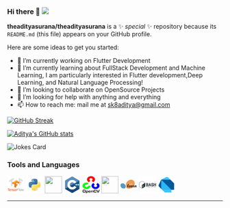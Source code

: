 
### Hi there 👋  ![](https://komarev.com/ghpvc/?username=theadityasurana)


**theadityasurana/theadityasurana** is a ✨ _special_ ✨ repository because its `README.md` (this file) appears on your GitHub profile.

Here are some ideas to get you started:

- 🔭 I’m currently working on Flutter Development
- 🌱 I’m currently learning about FullStack Development and Machine Learning, I am particularly interested in Flutter development,Deep Learning, and Natural Language Processing!
- 👯 I’m looking to collaborate on OpenSource Projects
- 🤔 I’m looking for help with anything and everything 
- 📫 How to reach me: mail me at sk8aditya@gmail.com


[![GitHub Streak](https://github-readme-streak-stats.herokuapp.com/?user=theadityasurana)](https://git.io/streak-stats)

[![Aditya's GitHub stats](https://github-readme-stats.vercel.app/api?username=theadityasurana)](https://github.com/theadityasurana/github-readme-stats)

![Jokes Card](https://readme-jokes.vercel.app/api)

### Tools and Languages
<img src="https://github.com/github/explore/raw/main/topics/tensorflow/tensorflow.png" width="40" height="40" /> <img src="https://github.com/github/explore/raw/main/topics/python/python.png" width="40" height="40" /> <img src="https://answers.ros.org/upfiles/14554624266871161.png" width="40" height="40" /> <img src="https://github.com/github/explore/raw/main/topics/cpp/cpp.png" width="40" height="40" /> <img src="https://github.com/github/explore/raw/main/topics/opencv/opencv.png" width="40" height="40" /> <img src="https://www.gymlibrary.dev/_static/img/gym_logo_black.svg" width="40" height="40" /> <img src="https://github.com/github/explore/raw/main/topics/scikit-learn/scikit-learn.png" width="40" height="40" /> <img src="https://github.com/github/explore/raw/main/topics/bash/bash.png" width="40" height="40" /> <img src="https://github.com/github/explore/raw/main/topics/dart/dart.png" width="40" height="40" /> </code><hr/>
